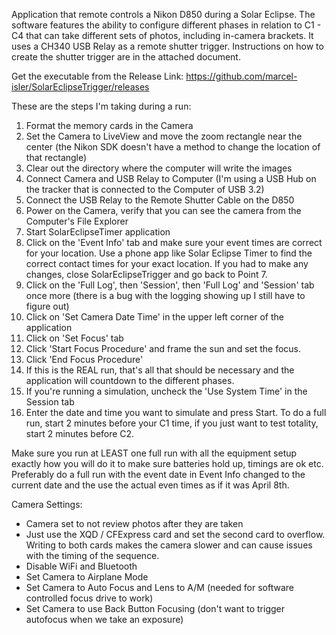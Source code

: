 Application that remote controls a Nikon D850 during a Solar Eclipse.  The software features the ability to configure different phases in relation to C1 - C4 that can take different sets of photos, including in-camera brackets.  It uses a CH340 USB Relay as a remote shutter trigger.  Instructions on how to create the shutter trigger are in the attached document.

Get the executable from the Release Link:
https://github.com/marcel-isler/SolarEclipseTrigger/releases

These are the steps I'm taking during a run:
1. Format the memory cards in the Camera
2. Set the Camera to LiveView and move the zoom rectangle near the center (the Nikon SDK doesn't have a method to change the location of that rectangle)
3. Clear out the directory where the computer will write the images
4. Connect Camera and USB Relay to Computer (I'm using a USB Hub on the tracker that is connected to the Computer of USB 3.2)
5. Connect the USB Relay to the Remote Shutter Cable on the D850
6. Power on the Camera, verify that you can see the camera from the Computer's File Explorer
7. Start SolarEclipseTimer application
8. Click on the 'Event Info' tab and make sure your event times are correct for your location.  Use a phone app like Solar Eclipse Timer to find the correct contact times for your exact location.  If you had to make any changes, close SolarEclipseTrigger and go back to Point 7.
9. Click on the 'Full Log', then 'Session', then 'Full Log' and 'Session' tab once more (there is a bug with the logging showing up I still have to figure out)
10. Click on 'Set Camera Date Time' in the upper left corner of the application
11. Click on 'Set Focus' tab
12. Click 'Start Focus Procedure' and frame the sun and set the focus.
13. Click 'End Focus Procedure'
14. If this is the REAL run, that's all that should be necessary and the application will countdown to the different phases.
15. If you're running a simulation, uncheck the 'Use System Time' in the Session tab
16. Enter the date and time you want to simulate and press Start.  To do a full run, start 2 minutes before your C1 time, if you just want to test totality, start 2 minutes before C2.

Make sure you run at LEAST one full run with all the equipment setup exactly how you will do it to make sure batteries hold up, timings are ok etc.  Preferably do a full run with the event date in Event Info changed to the current date and the use the actual even times as if it was April 8th.

Camera Settings:
- Camera set to not review photos after they are taken
- Just use the XQD / CFExpress card and set the second card to overflow.  Writing to both cards makes the camera slower and can cause issues with the timing of the sequence.
- Disable WiFi and Bluetooth
- Set Camera to Airplane Mode
- Set Camera to Auto Focus and Lens to A/M (needed for software controlled focus drive to work)
- Set Camera to use Back Button Focusing (don't want to trigger autofocus when we take an exposure)
